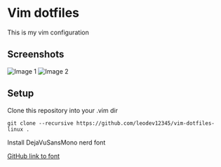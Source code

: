 # Vim dotfiles

This is my vim configuration

## Screenshots
![Image 1](/screenshots/img1.png)
![Image 2](/screenshots/img2.png)

## Setup

Clone this repository into your .vim dir
```
git clone --recursive https://github.com/leodev12345/vim-dotfiles-linux .
```

Install DejaVuSansMono nerd font

[GitHub link to font](https://github.com/ryanoasis/nerd-fonts/tree/master/patched-fonts/DejaVuSansMono/Regular/DejaVuSansMNerdFontMono-Regular.ttf)
